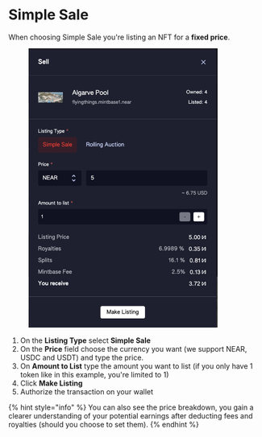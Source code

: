 # Simple Sale

When choosing Simple Sale you're listing an NFT for a **fixed price**.

<figure><img src="../../.gitbook/assets/Screenshot 2023-07-05 at 16.29.17.png" alt="" width="375"><figcaption></figcaption></figure>

1. On the **Listing Type** select **Simple Sale**
2. On the **Price** field choose the currency you want (we support NEAR, USDC and USDT) and type the price.
3. On **Amount to List** type the amount you want to list (if you only have 1 token like in this example, you're limited to 1)
4. Click **Make Listing**
5. Authorize the transaction on your wallet

{% hint style="info" %}
You can also see the price breakdown, you gain a clearer understanding of your potential earnings after deducting fees and royalties (should you choose to set them).
{% endhint %}
